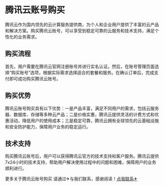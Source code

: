 # 腾讯云账号购买

腾讯云作为国内领先的云计算服务提供商，为个人和企业用户提供了丰富的云产品和解决方案。购买腾讯云账号，可以享受到稳定可靠的云服务和技术支持，满足个性化的业务需求。

## 购买流程

首先，用户需要在腾讯云官网注册账号并进行实名认证。然后，在账号管理页面选择“购买账号”选项，根据实际需求选择适合的套餐和服务。在确认订单后，完成支付即可成功购买腾讯云账号。

## 购买优势

腾讯云账号购买具有以下优势：一是产品丰富，满足不同用户的需求，包括云服务器、数据库、存储等多种云产品；二是价格实惠，腾讯云提供灵活的计费方式和优惠活动，降低用户的使用成本；三是稳定可靠，腾讯云拥有全球领先的云基础设施和安全防护能力，保障用户业务的稳定运行。

## 技术支持

购买腾讯云账号后，用户可以获得腾讯云官方的技术支持和客户服务。腾讯云提供7x24小时的技术支持，帮助用户解决使用过程中的问题和困难，保障用户的业务顺利进行。

更多关于腾讯云账号购买 请通过✈与我们联系，感谢阅读！[点我联系✈](https://in.G208.com)